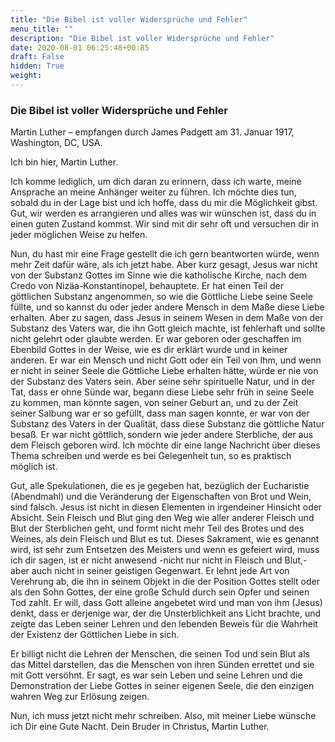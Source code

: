 ```yaml
---
title: "Die Bibel ist voller Widersprüche und Fehler"
menu_title: ""
description: "Die Bibel ist voller Widersprüche und Fehler"
date: 2020-08-01 06:25:48+00:85
draft: False
hidden: True
weight:
---
```

### Die Bibel ist voller Widersprüche und Fehler

Martin Luther – empfangen durch James Padgett am 31. Januar 1917, Washington, DC, USA.

Ich bin hier, Martin Luther.

Ich komme lediglich, um dich daran zu erinnern, dass ich warte, meine Ansprache an meine Anhänger weiter zu führen. Ich möchte dies tun, sobald du in der Lage bist und ich hoffe, dass du mir die Möglichkeit gibst. Gut, wir werden es arrangieren und alles was wir wünschen ist, dass du in einen guten Zustand kommst. Wir sind mit dir sehr oft und versuchen dir in jeder möglichen Weise zu helfen.

Nun, du hast mir eine Frage gestellt die ich gern beantworten würde, wenn mehr Zeit dafür wäre, als ich jetzt habe. Aber kurz gesagt, Jesus war nicht von der Substanz Gottes im Sinne wie die katholische Kirche, nach dem Credo von Nizäa-Konstantinopel, behauptete. Er hat einen Teil der göttlichen Substanz angenommen, so wie die Göttliche Liebe seine Seele füllte, und so kannst du oder jeder andere Mensch in dem Maße diese Liebe erhalten. Aber zu sagen, dass Jesus in seinem Wesen in dem Maße von der Substanz des Vaters war, die ihn Gott gleich machte, ist fehlerhaft und sollte nicht gelehrt oder glaubte werden. Er war geboren oder geschaffen im Ebenbild Gottes in der Weise, wie es dir erklärt wurde und in keiner anderen. Er war ein Mensch und nicht Gott oder ein Teil von Ihm, und wenn er nicht in seiner Seele die Göttliche Liebe erhalten hätte, würde er nie von der Substanz des Vaters sein. Aber seine sehr spirituelle Natur, und in der Tat, dass er ohne Sünde war, begann diese Liebe sehr früh in seine Seele zu kommen, man könnte sagen, von seiner Geburt an, und zu der Zeit seiner Salbung war er so gefüllt, dass man sagen konnte, er war von der Substanz des Vaters in der Qualität, dass diese Substanz die göttliche Natur besaß. Er war nicht göttlich, sondern wie jeder andere Sterbliche, der aus dem Fleisch geboren wird. Ich möchte dir eine lange Nachricht über dieses Thema schreiben und werde es bei Gelegenheit tun, so es praktisch möglich ist.

Gut, alle Spekulationen, die es je gegeben hat, bezüglich der Eucharistie (Abendmahl) und die Veränderung der Eigenschaften von Brot und Wein, sind falsch. Jesus ist nicht in diesen Elementen in irgendeiner Hinsicht oder Absicht. Sein Fleisch und Blut ging den Weg wie aller anderer Fleisch und Blut der Sterblichen geht, und formt nicht mehr Teil des Brotes und des Weines, als dein Fleisch und Blut es tut. Dieses Sakrament, wie es genannt wird, ist sehr zum Entsetzen des Meisters und wenn es gefeiert wird, muss ich dir sagen, ist er nicht anwesend -nicht nur nicht in Fleisch und Blut,- aber auch nicht in seiner geistigen Gegenwart. Er lehnt jede Art von Verehrung ab, die ihn in seinem Objekt in die der Position Gottes stellt oder als den Sohn Gottes, der eine große Schuld durch sein Opfer und seinen Tod zahlt. Er will, dass Gott alleine angebetet wird und man von ihm (Jesus) denkt, dass er derjenige war, der die Unsterblichkeit ans Licht brachte, und zeigte das Leben seiner Lehren und den lebenden Beweis für die Wahrheit der Existenz der Göttlichen Liebe in sich.

Er billigt nicht die Lehren der Menschen, die seinen Tod und sein Blut als das Mittel darstellen, das die Menschen von ihren Sünden errettet und sie mit Gott versöhnt. Er sagt, es war sein Leben und seine Lehren und die Demonstration der Liebe Gottes in seiner eigenen Seele, die den einzigen wahren Weg zur Erlösung zeigen.  

Nun, ich muss jetzt nicht mehr schreiben. Also, mit meiner Liebe wünsche ich Dir eine Gute Nacht. Dein Bruder in Christus, Martin Luther.
